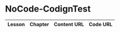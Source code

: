 # NoCode-CodignTest

| Lesson | Chapter | Content URL | Code URL |
|---     | ---     |---          |---       |
